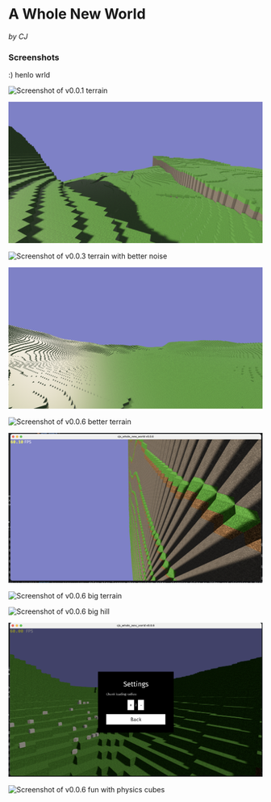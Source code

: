 # A Whole New World

*by CJ*

### Screenshots

:) henlo wrld

![Screenshot of v0.0.1 terrain](./screenshots/v0.0.1.png)

![Screenshot of v0.0.2 terrain with fixed textures](./screenshots/v0.0.2.png)

![Screenshot of v0.0.3 terrain with better noise](./screenshots/v0.0.3.png)

![Screenshot of v0.0.4 larger-ish terrain](./screenshots/v0.0.4.png)

![Screenshot of v0.0.6 better terrain](./screenshots/v0.0.6-1.png)

![Screenshot of v0.0.6 terrain with stone](./screenshots/v0.0.6-2.png)

![Screenshot of v0.0.6 big terrain](./screenshots/v0.0.6-3.png)

![Screenshot of v0.0.6 big hill](./screenshots/v0.0.6-4.png)

![Screenshot of v0.0.6 fairly empty settings menu](./screenshots/v0.0.6-5.png)

![Screenshot of v0.0.6 fun with physics cubes](./screenshots/v0.0.6-6.png)
